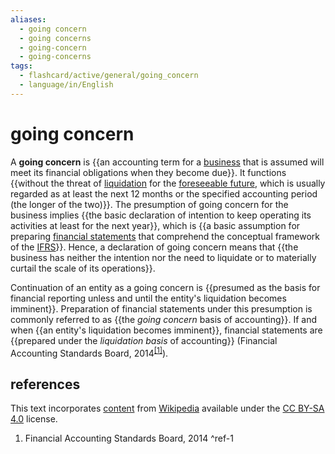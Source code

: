 ```yaml
---
aliases:
  - going concern
  - going concerns
  - going-concern
  - going-concerns
tags:
  - flashcard/active/general/going_concern
  - language/in/English
---
```


# going concern

A __going concern__ is {{an accounting term for a [business](business.md) that is assumed will meet its financial obligations when they become due}}. It functions {{without the threat of [liquidation](liquidation.md) for the [foreseeable future](foreseeable%20future%20(page%20does%20not%20exist).md), which is usually regarded as at least the next 12 months or the specified accounting period (the longer of the two)}}. The presumption of going concern for the business implies {{the basic declaration of intention to keep operating its activities at least for the next year}}, which is {{a basic assumption for preparing [financial statements](financial%20statement.md) that comprehend the conceptual framework of the [IFRS](International%20Financial%20Reporting%20Standards.md)}}. Hence, a declaration of going concern means that {{the business has neither the intention nor the need to liquidate or to materially curtail the scale of its operations}}. <!--SR:!2024-09-20,4,270!2024-09-19,3,250!2024-09-20,4,270!2024-09-20,4,270!2024-09-20,4,270-->

Continuation of an entity as a going concern is {{presumed as the basis for financial reporting unless and until the entity's liquidation becomes imminent}}. Preparation of financial statements under this presumption is commonly referred to as {{the _going concern_ basis of accounting}}. If and when {{an entity's liquidation becomes imminent}}, financial statements are {{prepared under the _liquidation basis_ of accounting}} (Financial Accounting Standards Board, 2014<sup>[\[1\]](#^ref-1)</sup>). <!--SR:!2024-09-20,4,270!2024-09-20,4,270!2024-09-20,4,270!2024-09-20,4,270-->

## references

This text incorporates [content](https://en.wikipedia.org/wiki/going_concern) from [Wikipedia](Wikipedia.md) available under the [CC BY-SA 4.0](https://creativecommons.org/licenses/by-sa/4.0/) license.

1. Financial Accounting Standards Board, 2014 <a id="^ref-1"></a>^ref-1
